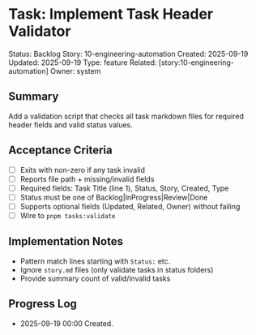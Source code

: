 # Task: Implement Task Header Validator
Status: Backlog
Story: 10-engineering-automation
Created: 2025-09-19
Updated: 2025-09-19
Type: feature
Related: [story:10-engineering-automation]
Owner: system

## Summary
Add a validation script that checks all task markdown files for required header fields and valid status values.

## Acceptance Criteria
- [ ] Exits with non-zero if any task invalid
- [ ] Reports file path + missing/invalid fields
- [ ] Required fields: Task Title (line 1), Status, Story, Created, Type
- [ ] Status must be one of Backlog|InProgress|Review|Done
- [ ] Supports optional fields (Updated, Related, Owner) without failing
- [ ] Wire to `pnpm tasks:validate`

## Implementation Notes
- Pattern match lines starting with `Status:` etc.
- Ignore `story.md` files (only validate tasks in status folders)
- Provide summary count of valid/invalid tasks

## Progress Log
- 2025-09-19 00:00 Created.
